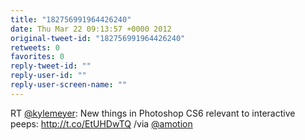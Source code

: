 ```yaml
---
title: "182756991964426240"
date: Thu Mar 22 09:13:57 +0000 2012
original-tweet-id: "182756991964426240"
retweets: 0
favorites: 0
reply-tweet-id: ""
reply-user-id: ""
reply-user-screen-name: ""
---
```

RT <a href="https://twitter.com/kylemeyer">@kylemeyer</a>: New things in Photoshop CS6 relevant to interactive peeps: http://t.co/EtUHDwTQ /via <a href="https://twitter.com/amotion">@amotion</a>
